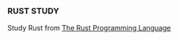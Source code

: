 ### RUST STUDY

Study Rust from [The Rust Programming Language](https://www.rustwiki.org.cn/zh-CN/book/title-page.html)